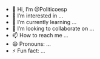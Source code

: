 - 👋 Hi, I’m @Politicoesp
- 👀 I’m interested in ...
- 🌱 I’m currently learning ...
- 💞️ I’m looking to collaborate on ...
- 📫 How to reach me ...
- 😄 Pronouns: ...
- ⚡ Fun fact: ...

<!---
Politicoesp/Politicoesp is a ✨ special ✨ repository because its `README.md` (this file) appears on your GitHub profile.
You can click the Preview link to take a look at your changes.
--->
